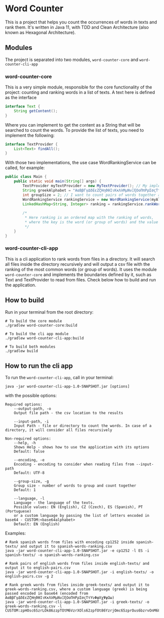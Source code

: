 # Word Counter

This is a project that helps you count the occurrences of words in texts and rank them.
It's written in Java 11, with TDD and Clean Architecture (also known as Hexagonal Architecture).

## Modules

The project is separated into two modules, `word-counter-core` and `word-counter-cli-app`

### word-counter-core 

This is a very simple module, responsible for the core functionality of the project: 
counting and ranking words in a list of texts. A text here is defined as the interface  
```java
interface Text {
    String getContent();
}
```
Where you can implement to get the content as a String that will be searched to count the words.
To provide the list of texts, you need to implement the following:
```java
interface TextProvider {
    List<Text> findAll();
}
```

With those two implementations, the use case WordRankingService can be called, for example:

```java
public class Main {
    public static void main(String[] args) {
        TextProvider myTextProvider = new MyTextProvider(); // My implementation of TextProvider
        String greekAlphabet = "ΑαΒβΓγΔδΕεΖζΗηΘθΙιΚκΛλΜμΝνΞξΟοΠπΡρΣσςΤτΥυΦφΧχΨψΩω"; // The list of chars to be considered as part of a word
        int groupSize = 2; // I want to count pairs of words together and find the most common pairs
        WordRankingService rankingService = new WordRankingService(myAlphabet, myTextProvider);
        LinkedHashMap<String, Integer> ranking = rankingService.rankWordsFromTexts(groupSize);
        
        /* 
         * Here ranking is an ordered map with the ranking of words, 
         * where the key is the word (or group of words) and the value is the number of occurrences
         */  
    }
}
```

### word-counter-cli-app

This is a cli application to rank words from files in a directory. 
It will search all files inside the directory recursively and will output a csv file with the ranking 
of the most common words (or group of words). It uses the module `word-counter-core` and implements the boundaries defined by it, 
such as Text and TextProvider to read from files. Check below how to build and run the application.

## How to build

Run in your terminal from the root directory:

```shell
# To build the core module
./gradlew word-counter-core:build

# To build the cli app module
./gradlew word-counter-cli-app:build

# To build both modules
./gradlew build
```

## How to run the cli app

To run the `word-counter-cli-app`, call in your terminal:

```shell
java -jar word-counter-cli-app-1.0-SNAPSHOT.jar [options]
```
with the possible options:
```
Required options:
    --output-path, -o
    Output file path - the csv location to the results

    --input-path, -i
    Input Path - file or directory to count the words. In case of a directory, it will consider all files recursively

Non-required options:
    --help, -h
    Shows Help - shows how to use the application with its options
    Default: false

    --encoding, -e
    Encoding - encoding to consider when reading files from --input-path
    Default: UTF-8

    --group-size, -g
    Group size - number of words to group and count together
    Default: 1

    --language, -l
    Language - the language of the texts.
    Possible values: EN (English), CZ (Czech), ES (Spanish), PT (Portuguese)
    or a custom language by passing the list of letters encoded in base64 - CUSTOM:<base64alphabet>
    Default: EN (English)
```

Examples:

```shell
# Rank spanish words from files with encoding cp1252 inside spanish-texts/ and output it to spanish-words-ranking.csv
java -jar word-counter-cli-app-1.0-SNAPSHOT.jar -e cp1252 -l ES -i spanish-texts/ -o spanish-words-ranking.csv  

# Rank pairs of english words from files inside english-texts/ and output it to english-pairs.csv 
java -jar word-counter-cli-app-1.0-SNAPSHOT.jar -i english-texts/ -o english-pairs.csv -g 2

# Rank greek words from files inside greek-texts/ and output it to greek-words-ranking.csv, where a custom language (greek) is being passed encoded in base64 (encoded from ΑαΒβΓγΔδΕεΖζΗηΘθΙιΚκΛλΜμΝνΞξΟοΠπΡρΣσςΤτΥυΦφΧχΨψΩω)
java -jar word-counter-cli-app-1.0-SNAPSHOT.jar -i greek-texts/ -o greek-words-ranking.csv -l CUSTOM:zpHOsc6SzrLOk86zzpTOtM6VzrXOls62zpfOt86YzrjOmc65zprOus6bzrvOnM68zp3Ovc6ezr7On86/zqDPgM6hz4HOo8+Dz4LOpM+EzqXPhc6mz4bOp8+HzqjPiM6pz4k=
```